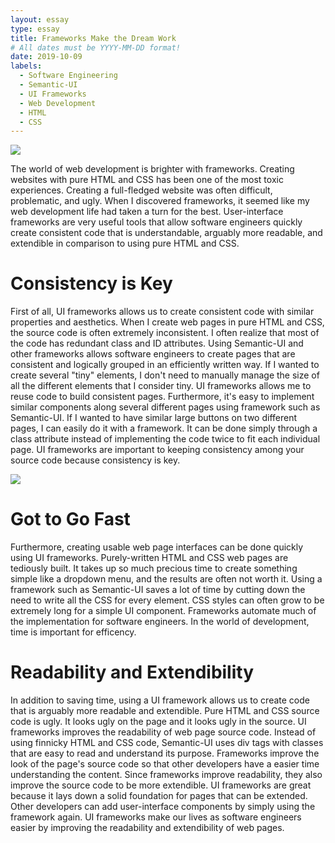 ```yaml
---
layout: essay
type: essay
title: Frameworks Make the Dream Work
# All dates must be YYYY-MM-DD format!
date: 2019-10-09
labels:
  - Software Engineering
  - Semantic-UI
  - UI Frameworks
  - Web Development
  - HTML
  - CSS
---
```

<img class="ui small image" src="https://themes.getbootstrap.com/wp-content/uploads/2018/02/Bootstrap-logo.png">

The world of web development is brighter with frameworks. Creating websites with pure HTML and CSS has been one of the most toxic experiences. Creating a full-fledged website was often difficult, problematic, and ugly. When I discovered frameworks, it seemed like my web development life had taken a turn for the best. User-interface frameworks are very useful tools that allow software engineers quickly create consistent code that is understandable, arguably more readable, and extendible in comparison to using pure HTML and CSS.

# Consistency is Key
First of all, UI frameworks allows us to create consistent code with similar properties and aesthetics. When I create web pages in pure HTML and CSS, the source code is often extremely inconsistent. I often realize that most of the code has redundant class and ID attributes. Using Semantic-UI and other frameworks allows software engineers to create pages that are consistent and logically grouped in an efficiently written way. If I wanted to create several "tiny" elements, I don't need to manually manage the size of all the different elements that I consider tiny. UI frameworks allows me to reuse code to build consistent pages. Furthermore, it's easy to implement similar components along several different pages using framework such as Semantic-UI. If I wanted to have similar large buttons on two different pages, I can easily do it with a framework. It can be done simply through a class attribute instead of implementing the code twice to fit each individual page. UI frameworks are important to keeping consistency among your source code because consistency is key.  

<img class="ui small image" src="https://dab1nmslvvntp.cloudfront.net/wp-content/uploads/2016/04/1461315888semantic.png">

# Got to Go Fast
Furthermore, creating usable web page interfaces can be done quickly using UI frameworks. Purely-written HTML and CSS web pages are tediously built. It takes up so much precious time to create something simple like a dropdown menu, and the results are often not worth it. Using a framework such as Semantic-UI saves a lot of time by cutting down the need to write all the CSS for every element. CSS styles can often grow to be extremely long for a simple UI component. Frameworks automate much of the implementation for software engineers. In the world of development, time is important for efficency. 

# Readability and Extendibility
In addition to saving time, using a UI framework allows us to create code that is arguably more readable and extendible. Pure HTML and CSS source code is ugly. It looks ugly on the page and it looks ugly in the source. UI frameworks improves the readability of web page source code. Instead of using finnicky HTML and CSS code, Semantic-UI uses div tags with classes that are easy to read and understand its purpose. Frameworks improve the look of the page's source code so that other developers have a easier time understanding the content. Since frameworks improve readability, they also improve the source code to be more extendible. UI frameworks are great because it lays down a solid foundation for pages that can be extended. Other developers can add user-interface components by simply using the framework again. UI frameworks make our lives as software engineers easier by improving the readability and extendibility of web pages. 

